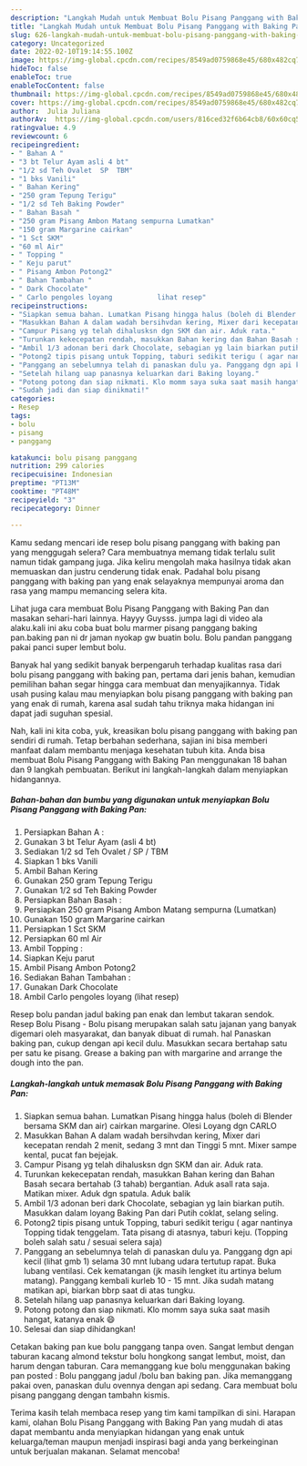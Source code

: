 ```yaml
---
description: "Langkah Mudah untuk Membuat Bolu Pisang Panggang with Baking Pan Anti Gagal"
title: "Langkah Mudah untuk Membuat Bolu Pisang Panggang with Baking Pan Anti Gagal"
slug: 626-langkah-mudah-untuk-membuat-bolu-pisang-panggang-with-baking-pan-anti-gagal
category: Uncategorized
date: 2022-02-10T19:14:55.100Z
image: https://img-global.cpcdn.com/recipes/8549ad0759868e45/680x482cq70/bolu-pisang-panggang-with-baking-pan-foto-resep-utama.jpg
hideToc: false
enableToc: true
enableTocContent: false
thumbnail: https://img-global.cpcdn.com/recipes/8549ad0759868e45/680x482cq70/bolu-pisang-panggang-with-baking-pan-foto-resep-utama.jpg
cover: https://img-global.cpcdn.com/recipes/8549ad0759868e45/680x482cq70/bolu-pisang-panggang-with-baking-pan-foto-resep-utama.jpg
author:  Julia Juliana
authorAv:  https://img-global.cpcdn.com/users/816ced32f6b64cb8/60x60cq50/avatar.jpg
ratingvalue: 4.9
reviewcount: 6
recipeingredient:
- " Bahan A "
- "3 bt Telur Ayam asli 4 bt"
- "1/2 sd Teh Ovalet  SP  TBM"
- "1 bks Vanili"
- " Bahan Kering"
- "250 gram Tepung Terigu"
- "1/2 sd Teh Baking Powder"
- " Bahan Basah "
- "250 gram Pisang Ambon Matang sempurna Lumatkan"
- "150 gram Margarine cairkan"
- "1 Sct SKM"
- "60 ml Air"
- " Topping "
- " Keju parut"
- " Pisang Ambon Potong2"
- " Bahan Tambahan "
- " Dark Chocolate"
- " Carlo pengoles loyang           lihat resep"
recipeinstructions:
- "Siapkan semua bahan. Lumatkan Pisang hingga halus (boleh di Blender bersama SKM dan air) cairkan margarine. Olesi Loyang dgn CARLO"
- "Masukkan Bahan A dalam wadah bersihvdan kering, Mixer dari kecepatan rendah 2 menit, sedang 3 mnt dan Tinggi 5 mnt.  Mixer sampe kental, pucat fan bejejak."
- "Campur Pisang yg telah dihalusksn dgn SKM dan air. Aduk rata."
- "Turunkan kekecepatan rendah, masukkan Bahan kering dan Bahan Basah secara bertahab (3 tahab) bergantian. Aduk asall rata saja. Matikan mixer. Aduk dgn spatula. Aduk balik"
- "Ambil 1/3 adonan beri dark Chocolate, sebagian yg lain biarkan putih. Masukkan dalam loyang Baking Pan dari Putih coklat, selang seling."
- "Potong2 tipis pisang untuk Topping, taburi sedikit terigu ( agar nantinya Topping tidak tenggelam. Tata pisang di atasnya, taburi keju.  (Topping boleh salah satu / sesuai selera saja)"
- "Panggang an sebelumnya telah di panaskan dulu ya. Panggang dgn api kecil (lihat gmb 1) selama 30 mnt lubang udara tertutup rapat.  Buka lubang ventilasi. Cek kematangan (jk masih lengket itu artinya belum matang).  Panggang kembali kurleb 10 - 15 mnt.  Jika sudah matang matikan api, biarkan bbrp saat di atas tungku."
- "Setelah hilang uap panasnya keluarkan dari Baking loyang."
- "Potong potong dan siap nikmati. Klo momm saya suka saat masih hangat, katanya enak 😄"
- "Sudah jadi dan siap dinikmati!"
categories:
- Resep
tags:
- bolu
- pisang
- panggang

katakunci: bolu pisang panggang 
nutrition: 299 calories
recipecuisine: Indonesian
preptime: "PT13M"
cooktime: "PT48M"
recipeyield: "3"
recipecategory: Dinner

---
```



Kamu sedang mencari ide resep bolu pisang panggang with baking pan yang menggugah selera? Cara membuatnya memang tidak terlalu sulit namun tidak gampang juga. Jika keliru mengolah maka hasilnya tidak akan memuaskan dan justru cenderung tidak enak. Padahal bolu pisang panggang with baking pan yang enak selayaknya mempunyai aroma dan rasa yang mampu memancing selera kita.


Lihat juga cara membuat Bolu Pisang Panggang with Baking Pan dan masakan sehari-hari lainnya. Hayyy Guysss. jumpa lagi di video ala alaku.kali ini aku coba buat bolu marmer pisang panggang baking pan.baking pan ni dr jaman nyokap gw buatin bolu. Bolu pandan panggang pakai panci super lembut bolu.

Banyak hal yang sedikit banyak berpengaruh terhadap kualitas rasa dari bolu pisang panggang with baking pan, pertama dari jenis bahan, kemudian pemilihan bahan segar hingga cara membuat dan menyajikannya. Tidak usah pusing kalau mau menyiapkan bolu pisang panggang with baking pan yang enak di rumah, karena asal sudah tahu triknya maka hidangan ini dapat jadi suguhan spesial.


Nah, kali ini kita coba, yuk, kreasikan bolu pisang panggang with baking pan sendiri di rumah. Tetap berbahan sederhana, sajian ini bisa memberi manfaat dalam membantu menjaga kesehatan tubuh kita. Anda bisa membuat Bolu Pisang Panggang with Baking Pan menggunakan 18 bahan dan 9 langkah pembuatan. Berikut ini langkah-langkah dalam menyiapkan hidangannya.

<!--inarticleads1-->

##### Bahan-bahan dan bumbu yang digunakan untuk menyiapkan Bolu Pisang Panggang with Baking Pan:

1. Persiapkan  Bahan A :
1. Gunakan 3 bt Telur Ayam (asli 4 bt)
1. Sediakan 1/2 sd Teh Ovalet / SP / TBM
1. Siapkan 1 bks Vanili
1. Ambil  Bahan Kering
1. Gunakan 250 gram Tepung Terigu
1. Gunakan 1/2 sd Teh Baking Powder
1. Persiapkan  Bahan Basah :
1. Persiapkan 250 gram Pisang Ambon Matang sempurna (Lumatkan)
1. Gunakan 150 gram Margarine cairkan
1. Persiapkan 1 Sct SKM
1. Persiapkan 60 ml Air
1. Ambil  Topping :
1. Siapkan  Keju parut
1. Ambil  Pisang Ambon Potong2
1. Sediakan  Bahan Tambahan :
1. Gunakan  Dark Chocolate
1. Ambil  Carlo pengoles loyang           (lihat resep)


Resep bolu pandan jadul baking pan enak dan lembut takaran sendok. Resep Bolu Pisang - Bolu pisang merupakan salah satu jajanan yang banyak digemari oleh masyarakat, dan banyak dibuat di rumah. hal Panaskan baking pan, cukup dengan api kecil dulu. Masukkan secara bertahap satu per satu ke pisang. Grease a baking pan with margarine and arrange the dough into the pan. 

<!--inarticleads2-->

##### Langkah-langkah untuk memasak Bolu Pisang Panggang with Baking Pan:

1. Siapkan semua bahan. Lumatkan Pisang hingga halus (boleh di Blender bersama SKM dan air) cairkan margarine. Olesi Loyang dgn CARLO
1. Masukkan Bahan A dalam wadah bersihvdan kering, Mixer dari kecepatan rendah 2 menit, sedang 3 mnt dan Tinggi 5 mnt.  Mixer sampe kental, pucat fan bejejak.
1. Campur Pisang yg telah dihalusksn dgn SKM dan air. Aduk rata.
1. Turunkan kekecepatan rendah, masukkan Bahan kering dan Bahan Basah secara bertahab (3 tahab) bergantian. Aduk asall rata saja. Matikan mixer. Aduk dgn spatula. Aduk balik
1. Ambil 1/3 adonan beri dark Chocolate, sebagian yg lain biarkan putih. Masukkan dalam loyang Baking Pan dari Putih coklat, selang seling.
1. Potong2 tipis pisang untuk Topping, taburi sedikit terigu ( agar nantinya Topping tidak tenggelam. Tata pisang di atasnya, taburi keju.  (Topping boleh salah satu / sesuai selera saja)
1. Panggang an sebelumnya telah di panaskan dulu ya. Panggang dgn api kecil (lihat gmb 1) selama 30 mnt lubang udara tertutup rapat.  Buka lubang ventilasi. Cek kematangan (jk masih lengket itu artinya belum matang).  Panggang kembali kurleb 10 - 15 mnt.  Jika sudah matang matikan api, biarkan bbrp saat di atas tungku.
1. Setelah hilang uap panasnya keluarkan dari Baking loyang.
1. Potong potong dan siap nikmati. Klo momm saya suka saat masih hangat, katanya enak 😄
1. Selesai dan siap dihidangkan!

Cetakan baking pan kue bolu panggang tanpa oven. Sangat lembut dengan taburan kacang almond tekstur bolu hongkong sangat lembut, moist, dan harum dengan taburan. Cara memanggang kue bolu menggunakan baking pan posted : Bolu panggang jadul /bolu ban baking pan. Jika memanggang pakai oven, panaskan dulu ovennya dengan api sedang. Cara membuat bolu pisang panggang dengan tambahn kismis. 

Terima kasih telah membaca resep yang tim kami tampilkan di sini. Harapan kami, olahan Bolu Pisang Panggang with Baking Pan yang mudah di atas dapat membantu anda menyiapkan hidangan yang enak untuk keluarga/teman maupun menjadi inspirasi bagi anda yang berkeinginan untuk berjualan makanan. Selamat mencoba!
